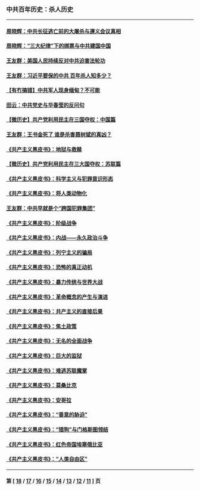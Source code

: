 ### 中共百年历史：杀人历史
---
#### [周晓辉：中共长征逃亡前的大屠杀与遵义会议真相](../../pages/nf1176106/n12888747.md?05190430) 
#### [周晓辉：“三大纪律”下的绑票与中共建国中国](../../pages/nf1176106/n12882305.md?05190430) 
#### [王友群：美国人民持续反对中共迫害法轮功](../../pages/nf1176106/n12849121.md?05190430) 
#### [王友群：习近平要保的中共 百年杀人知多少？](../../pages/nf1176106/n12833861.md?05190430) 
#### [【有冇搞错】中共军人现身缅甸？不可能](../../pages/nf1176106/n12773250.md?05190430) 
#### [田云：中共党史与华春莹的反问句](../../pages/nf1176106/n12765178.md?05190430) 
#### [【微历史】共产党利用民主在三国夺权：中国篇](../../pages/nf1176106/n12740955.md?05190430) 
#### [王友群：王书金死了 谁是杀害聂树斌的真凶？](../../pages/nf1176106/n12728677.md?05190430) 
#### [《共产主义黑皮书》：地狱与救赎](../../pages/nf1176106/n12705614.md?05190430) 
#### [【微历史】共产党利用民主在三大国夺权：苏联篇](../../pages/nf1176106/n12707756.md?05190430) 
#### [《共产主义黑皮书》：科学主义与犯罪意识形态](../../pages/nf1176106/n12700684.md?05190430) 
#### [《共产主义黑皮书》：将人类动物化](../../pages/nf1176106/n12696212.md?05190430) 
#### [王友群：中共早就是个“跨国犯罪集团”](../../pages/nf1176106/n12696339.md?05190430) 
#### [《共产主义黑皮书》：阶级战争](../../pages/nf1176106/n12690702.md?05190430) 
#### [《共产主义黑皮书》：内战——永久政治斗争](../../pages/nf1176106/n12685891.md?05190430) 
#### [《共产主义黑皮书》：列宁主义的骗局](../../pages/nf1176106/n12671223.md?05190430) 
#### [《共产主义黑皮书》：恐怖的真正动机](../../pages/nf1176106/n12666294.md?05190430) 
#### [《共产主义黑皮书》：暴力传统与世界大战](../../pages/nf1176106/n12660322.md?05190430) 
#### [《共产主义黑皮书》：革命概念的产生与演进](../../pages/nf1176106/n12655045.md?05190430) 
#### [《共产主义黑皮书》：共产主义的直接后果](../../pages/nf1176106/n12644821.md?05190430) 
#### [《共产主义黑皮书》：焦土政策](../../pages/nf1176106/n12640254.md?05190430) 
#### [《共产主义黑皮书》：无名的全面战争](../../pages/nf1176106/n12633845.md?05190430) 
#### [《共产主义黑皮书》：巨大的监狱](../../pages/nf1176106/n12623116.md?05190430) 
#### [《共产主义黑皮书》：难逃苏联魔掌](../../pages/nf1176106/n12613254.md?05190430) 
#### [《共产主义黑皮书》：莫桑比克](../../pages/nf1176106/n12596409.md?05190430) 
#### [《共产主义黑皮书》：安哥拉](../../pages/nf1176106/n12585438.md?05190430) 
#### [《共产主义黑皮书》：“善意的胁迫”](../../pages/nf1176106/n12575454.md?05190430) 
#### [《共产主义黑皮书》：“猎狗”与门格斯图领结](../../pages/nf1176106/n12570100.md?05190430) 
#### [《共产主义黑皮书》：红色帝国埃塞俄比亚](../../pages/nf1176106/n12564156.md?05190430) 
#### [《共产主义黑皮书》：“人类自由区”](../../pages/nf1176106/n12556570.md?05190430) 

---
#### 第 [ [18](./18.md?05190430) / [17](./17.md?05190430) / [16](./16.md?05190430) / [15](./15.md?05190430) / [14](./14.md?05190430) / [13](./13.md?05190430) / [12](./12.md?05190430) / [11](./11.md?05190430) ] 页
